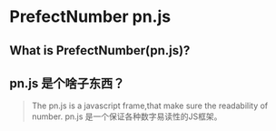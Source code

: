 # PrefectNumber pn.js
## What is PrefectNumber(pn.js)?
## pn.js 是个啥子东西？
> The pn.js is a javascript frame,that make sure the readability of number.
> pn.js 是一个保证各种数字易读性的JS框架。



